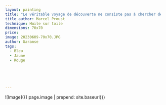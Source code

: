 ```yaml
---
layout: painting
title: "Le véritable voyage de découverte ne consiste pas à chercher de nouveaux paysages, mais à avoir de nouveaux yeux." 
title_author: Marcel Proust
technique: Huile sur toile
dimensions: 70x70
price:
image: 20230609-70x70.JPG
author: Garanse
tags:
  - Bleu
  - Jaune
  - Rouge
  
 
  
  
  
---
```

![Image]({{ page.image | prepend: site.baseurl}})

